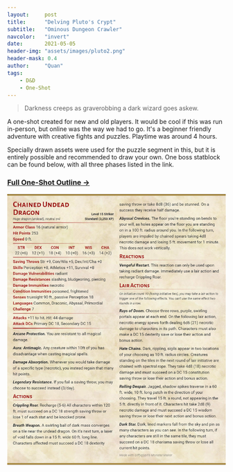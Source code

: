 ```yaml
---
layout:     post
title:      "Delving Pluto's Crypt"
subtitle:   "Ominous Dungeon Crawler"
navcolor:   "invert"
date:       2021-05-05
header-img: "assets/images/pluto2.png"
header-mask: 0.4
author:     "Quan"
tags:
    - D&D
    - One-Shot
---
```


> Darkness creeps as graverobbing a dark wizard goes askew.

A one-shot created for new and old players. It would be cool if this was run in-person, but online was the way we had to go. It's a beginner friendly adventure with creative fights and puzzles. Playtime was around 4 hours. 

Specially drawn assets were used for the puzzle segment in this, but it is entirely possible and recommended to draw your own. One boss statblock can be found below, with all three phases listed in the link.

### [Full One-Shot Outline →](https://docs.google.com/document/d/e/2PACX-1vTwGzDkijOsJIUdD1Pr5ogCsasanjCvcyicL2kSuGBQYhQs55CaEnT4aqIkg9iFwxWIXCR8DjaTWIdp/pub) <!-- Link to full story -->

![My Image](/assets/images/skeletondragon.png "Skeleton Dragon")


